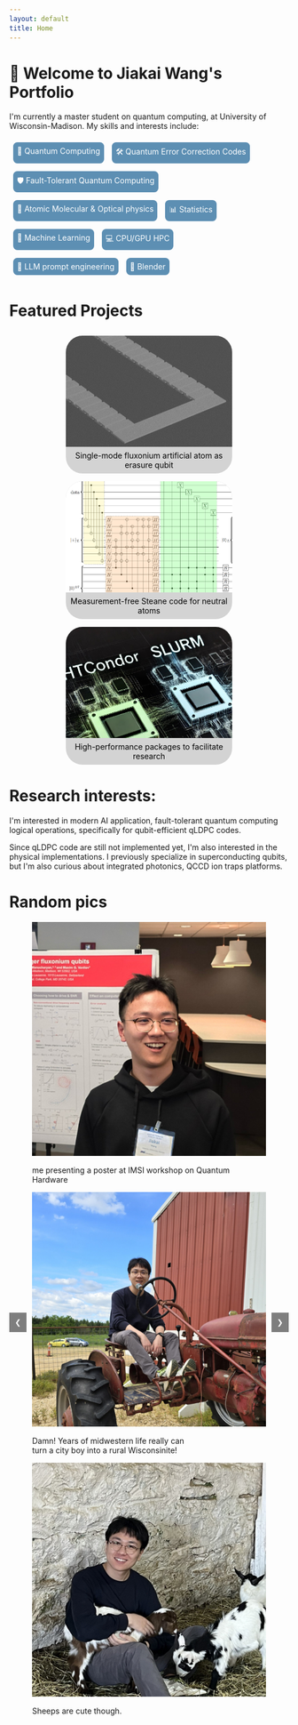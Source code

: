 ```yaml
---
layout: default
title: Home
---
```


# 👋 Welcome to Jiakai Wang's Portfolio

I'm currently a master student on quantum computing, at University of Wisconsin-Madison. My skills and interests include:

<div class="tags">
    <span class="tag">🔬 Quantum Computing</span>
    <span class="tag">🛠️ Quantum Error Correction Codes</span>
    <span class="tag">🛡️ Fault-Tolerant Quantum Computing</span>
    <span class="tag">🔭 Atomic Molecular & Optical physics</span>
    <span class="tag">📊 Statistics</span>
    <span class="tag">🤖 Machine Learning</span>
    <span class="tag">💻 CPU/GPU HPC</span>
    <span class="tag">🧠 LLM prompt engineering</span>
    <span class="tag">🎨 Blender</span> <!-- Changed emoji to a paint palette -->
</div>

<style>
  .tags {
    margin-top: 1em;
    display: flex;
    flex-wrap: wrap; /* Allow tags to wrap to the next line */
  }
  .tag {
    background-color: #5d8fb3; /* Change background color to #5d8fb3 */
    color: white;
    padding: 0.5em;
    border-radius: 7.5px;
    margin: 0.5em; /* Add margin to prevent overlap */
    display: inline-block;
  }
  .dark-mode .tag {
    background-color: #333; /* Change background color to dark grey in dark mode */
  }
</style>

# Featured Projects

<div class="card-container">
    <a href="/sc-qubit/" class="card">
        <div class="card-image">
            <img src="/files/2024/JJ_Chain.png" alt="Superconducting Qubits">
        </div>
        <div class="card-text">
            Single-mode fluxonium artificial atom as erasure qubit
        </div>
    </a>
    <a href="/qec/" class="card">
        <div class="card-image">
            <img src="/files/2023/circ_simple.png" alt="QEC">
        </div>
        <div class="card-text">
            Measurement-free Steane code for neutral atoms
        </div>
    </a>
    <a href="/qec/" class="card">
        <div class="card-image">
            <img src="/files/HTCHPC.jpg" alt="QEC">
        </div>
        <div class="card-text">
            High-performance packages to facilitate research
        </div>
    </a>
</div>

<style>
  .card-container {
    display: flex;
    flex-wrap: wrap;
    justify-content: center;
    gap: 1em;
    margin-top: 2em;
  }
  .card {
    background-color: #d3d3d3; /* Match header/footer background color */
    color: black; /* Change text color to black in light mode */
    border-radius: 30px;
    overflow: hidden;
    text-decoration: none;
    width: 300px;
    display: flex;
    flex-direction: column;
    align-items: center;
  }
  .card-image {
    width: 100%;
    height: 200px;
    overflow: hidden;
  }
  .card-image img {
    width: 100%;
    height: 100%;
    object-fit: cover;
    border-radius: 0; /* Override round edges for images */
  }
  .card-text {
    padding: 0.5em; /* Reduce padding */
    text-align: center;
    color: black; /* Ensure text color is black in light mode */
  }
  .dark-mode .card {
    background-color: #333;
  }
  .dark-mode .card-text {
    color: white; /* Ensure text color is white in dark mode */
  }
</style>

# Research interests:

I'm interested in modern AI application, fault-tolerant quantum computing logical operations, specifically for qubit-efficient qLDPC codes. 

Since qLDPC code are still not implemented yet, I'm also interested in the physical implementations. I previously specialize in superconducting qubits, but I'm also curious about integrated photonics, QCCD ion traps platforms.

# Random pics

<div class="gallery-wrapper">
  <button class="gallery-arrow left" onclick="scrollGallery(-1)">&#10094;</button>
  <div class="gallery-container">
    <div class="gallery-item">
      <img src="/files/photo.jpg" alt="My Photo">
      <p class="caption">me presenting a poster at IMSI workshop on Quantum Hardware</p>
    </div>
    <div class="gallery-item">
      <img src="/files/tracker.jpg" alt="My Photo with a bunch of sheep">
      <p class="caption">Damn! Years of midwestern life really can<br>turn a city boy into a rural Wisconsinite!</p>
    </div>
    <div class="gallery-item">
      <img src="/files/sheep.jpg" alt="My Photo with a bunch of sheep">
      <p class="caption">Sheeps are cute though.</p>
    </div>
  </div>
  <button class="gallery-arrow right" onclick="scrollGallery(1)">&#10095;</button>
</div>

<style>
  .gallery-wrapper {
    display: flex;
    align-items: center; /* Center items vertically */
  }
  .gallery-arrow {
    background-color: rgba(0, 0, 0, 0.5);
    color: white;
    border: none;
    padding: 10px;
    cursor: pointer;
    z-index: 1;
  }
  .gallery-arrow.left {
    margin-right: 10px;
  }
  .gallery-arrow.right {
    margin-left: 10px;
  }
  .gallery-invisible {
    position: absolute;
    top: 0; 
    bottom: 0;
    width: 30%;
    cursor: pointer;
  }
  .gallery-invisible.left {
    left: 0;
  }
  .gallery-invisible.right {
    right: 0;
  }
  .caption {
    word-wrap: break-word; /* Ensure captions wrap within the width of the image */
    max-width: 100%; /* Ensure captions do not exceed the width of the image */
  }
</style>

<script>
  function scrollGallery(direction) {
    const container = document.querySelector('.gallery-container');
    const itemWidth = container.querySelector('.gallery-item').offsetWidth + 20; // 20 is the margin
    container.scrollBy({ left: direction * itemWidth, behavior: 'smooth' });
  }
</script>